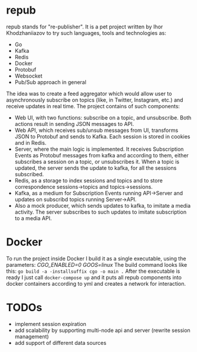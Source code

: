 # repub
repub stands for "re-publisher". It is a pet project written by Ihor Khodzhaniiazov to try such languages, tools and technologies as:
- Go
- Kafka 
- Redis
- Docker
- Protobuf
- Websocket
- Pub/Sub approach in general

The idea was to create a feed aggregator which would allow user to asynchronously subscribe on topics (like, in Twitter, Instagram, etc.) and receive updates in real time. The project contains of such components:
- Web UI, with two functions: subscribe on a topic, and unsubscribe. Both actions result in sending JSON messages to API.
- Web API, which receives sub/unsub messages from UI, transforms JSON to Protobuf and sends to Kafka. Each session is stored in cookies and in Redis. 
- Server, where the main logic is implemented. It receives Subscription Events as Protobuf messages from kafka and according to them, either subscribes a session on a topic, or unsubscribes it. When a topic is updated, the server sends the update to kafka, for all the sessions subscribed.
- Redis, as a storage to index sessions and topics and to store correspondence sessions->topics and topics->sessions.
- Kafka, as a medium for Subscription Events running API->Server and updates on subscribd topics running Server->API. 
- Also a mock producer, which sends updates to kafka, to imitate a media activity. The server subscribes to such updates to imitate subscription to a media API.

# Docker
To run the project inside Docker I build it as a single executable, using the parameters: _CGO_ENABLED=0 GOOS=linux_
The build command looks like this: `go build -a -installsuffix cgo -o main .`
After the executable is ready I just call `docker-compose up` and it puts all repub components into docker containers according to yml and creates a network for interaction.


# TODOs
- implement session expiration
- add scalability by supporting multi-node api and server (rewrite session management)
- add support of different data sources